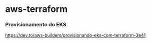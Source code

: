 # aws-terraform


### Provisionamento do EKS

https://dev.to/aws-builders/provisionando-eks-com-terraform-3e41
